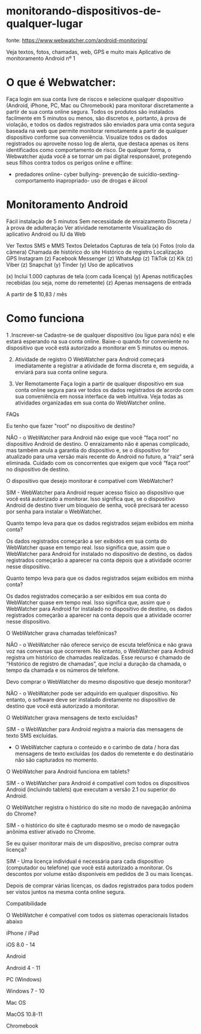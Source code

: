# monitorando-dispositivos-de-qualquer-lugar

fonte: https://www.webwatcher.com/android-monitoring/

Veja textos, fotos, chamadas, web, GPS e muito mais
Aplicativo de monitoramento Android nº 1

# O que é Webwatcher:

Faça login em sua conta livre de riscos e selecione qualquer dispositivo (Android, iPhone, PC, Mac ou Chromebook) para monitorar discretamente a partir de sua conta online segura. Todos os produtos são instalados facilmente em 5 minutos ou menos, são discretos e, portanto, à prova de violação, e todos os dados registrados são enviados para uma conta segura baseada na web que permite monitorar remotamente a partir de qualquer dispositivo conforme sua conveniência. Visualize todos os dados registrados ou aproveite nosso log de alerta, que destaca apenas os itens identificados como comportamento de risco. De qualquer forma, o Webwatcher ajuda você a se tornar um pai digital responsável, protegendo seus filhos contra todos os perigos online e offline: 

- predadores online- cyber bullying- prevenção de suicídio-sexting-comportamento inapropriado- uso de drogas e álcool

# Monitoramento Android
 
Fácil instalação de 5 minutos 
Sem necessidade de enraizamento 
Discreta / à prova de adulteração 
Ver atividade remotamente 
Visualização do aplicativo Android ou IU da Web

Ver
Textos SMS e MMS
Textos Deletados
Capturas de tela (x)
Fotos (rolo da câmera)
Chamada de histórico do site
Histórico de registro
Localização GPS
Instagram (z)
Facebook Messenger (z)
WhatsApp (z)
TikTok (z)
Kik (z)
Viber (z)
Snapchat (y)
Tinder (y)
Uso de aplicativos

(x) Inclui 1.000 capturas de tela (com cada licença)
(y) Apenas notificações recebidas (ou seja, nome do remetente)
(z) Apenas mensagens de entrada

A partir de $ 10,83 / mês

# Como funciona

1 .Inscrever-se
Cadastre-se de qualquer dispositivo (ou ligue para nós) e ele estará esperando na sua conta online. Baixe-o quando for conveniente no dispositivo que você está autorizado a monitorar em 5 minutos ou menos.

2. Atividade de registro
O WebWatcher para Android começará imediatamente a registrar a atividade de forma discreta e, em seguida, a enviará para sua conta online segura.

3. Ver Remotamente
Faça login a partir de qualquer dispositivo em sua conta online segura para ver todos os dados registrados de acordo com sua conveniência em nossa interface da web intuitiva. Veja todas as atividades organizadas em sua conta do WebWatcher online.

FAQs

Eu tenho que fazer "root" no dispositivo de destino?

NÃO - o WebWatcher para Android não exige que você “faça root” no dispositivo Android de destino. O enraizamento não é apenas complicado, mas também anula a garantia do dispositivo e, se o dispositivo for atualizado para uma versão mais recente do Android no futuro, a “raiz” será eliminada. Cuidado com os concorrentes que exigem que você “faça root” no dispositivo de destino.

O dispositivo que desejo monitorar é compatível com WebWatcher?

SIM - WebWatcher para Android requer acesso físico ao dispositivo que você está autorizado a monitorar. Isso significa que, se o dispositivo Android de destino tiver um bloqueio de senha, você precisará ter acesso por senha para instalar o WebWatcher.

Quanto tempo leva para que os dados registrados sejam exibidos em minha conta?

Os dados registrados começarão a ser exibidos em sua conta do WebWatcher quase em tempo real. Isso significa que, assim que o WebWatcher para Android for instalado no dispositivo de destino, os dados registrados começarão a aparecer na conta depois que a atividade ocorrer nesse dispositivo.

Quanto tempo leva para que os dados registrados sejam exibidos em minha conta?

Os dados registrados começarão a ser exibidos em sua conta do WebWatcher quase em tempo real. Isso significa que, assim que o WebWatcher para Android for instalado no dispositivo de destino, os dados registrados começarão a aparecer na conta depois que a atividade ocorrer nesse dispositivo.

O WebWatcher grava chamadas telefônicas?

NÃO - o WebWatcher não oferece serviço de escuta telefônica e não grava voz nas conversas que ocorrerem. No entanto, o WebWatcher para Android registra um histórico de chamadas realizadas. Esse recurso é chamado de “Histórico de registro de chamadas”, que inclui a duração da chamada, o tempo da chamada e os números de telefone.

Devo comprar o WebWatcher do mesmo dispositivo que desejo monitorar?

NÃO - o WebWatcher pode ser adquirido em qualquer dispositivo. No entanto, o software deve ser instalado diretamente no dispositivo de destino que você está autorizado a monitorar.

O WebWatcher grava mensagens de texto excluídas?

SIM - o WebWatcher para Android registra a maioria das mensagens de texto SMS excluídas.

* O WebWatcher captura o conteúdo e o carimbo de data / hora das mensagens de texto excluídas (os dados do remetente e do destinatário não são capturados no momento.

O WebWatcher para Android funciona em tablets?

SIM - o WebWatcher para Android é compatível com todos os dispositivos Android (incluindo tablets) que executam a versão 2.1 ou superior do Android.

O WebWatcher registra o histórico do site no modo de navegação anônima do Chrome?

SIM - o histórico do site é capturado mesmo se o modo de navegação anônima estiver ativado no Chrome.

Se eu quiser monitorar mais de um dispositivo, preciso comprar outra licença?

SIM - Uma licença individual é necessária para cada dispositivo (computador ou telefone) que você está autorizado a monitorar. Os descontos por volume estão disponíveis em pedidos de 3 ou mais licenças.

Depois de comprar várias licenças, os dados registrados para todos podem ser vistos juntos na mesma conta online segura.

Compatibilidade

O WebWatcher é compatível com todos os sistemas operacionais listados abaixo

iPhone / iPad

iOS 8.0 - 14

Android

Android 4 - 11

PC (Windows)

Windows 7 - 10

Mac OS

MacOS 10.8-11

Chromebook


